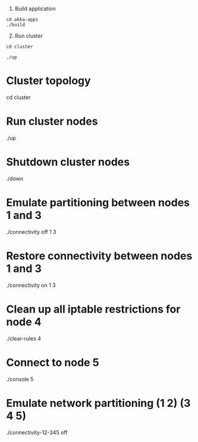 

1. Build application

```
cd akka-apps
./build
```

2. Run cluster 

```
cd cluster

./up
```

# Cluster topology

cd cluster

# Run cluster nodes

./up

# Shutdown cluster nodes

./down

# Emulate partitioning between nodes 1 and 3

./connectivity off 1 3

# Restore connectivity between nodes 1 and 3

./connectivity on 1 3

# Clean up all iptable restrictions for node 4

./clear-rules 4

# Connect to node 5

./console 5

# Emulate network partitioning (1 2) (3 4 5)

./connectivity-12-345 off